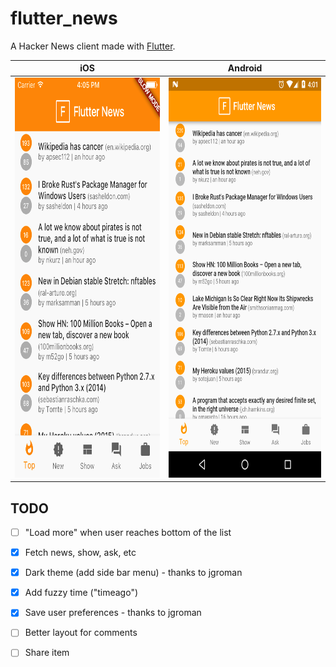 # flutter_news

A Hacker News client made with [Flutter](http://flutter.io/).

| iOS | Android |
| --- | ------- |
| <img alt="iOS screenshot" src="screenshot_ios.png" height="640"> | <img alt="Android screenshot" src="screenshot_android.png" height="640"> |


## TODO

- [ ] "Load more" when user reaches bottom of the list
- [x] Fetch news, show, ask, etc
- [x] Dark theme (add side bar menu) - thanks to jgroman 
- [x] Add fuzzy time ("timeago") 
- [x] Save user preferences  - thanks to jgroman
- [ ] Better layout for comments
- [ ] Share item
 
